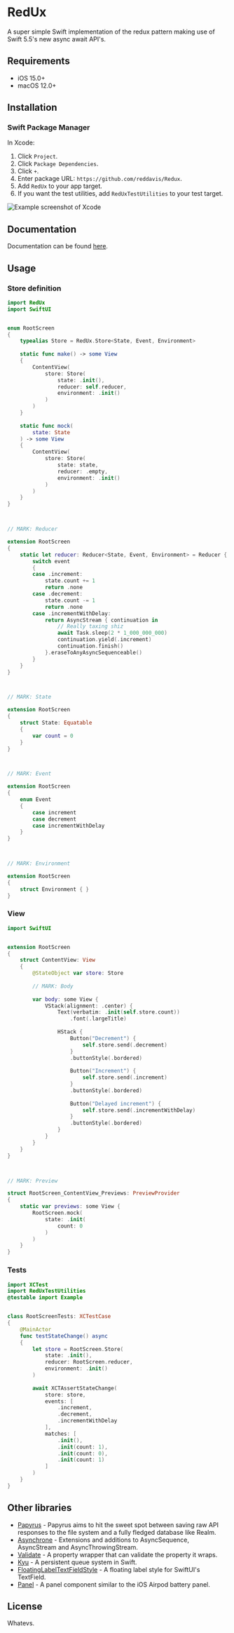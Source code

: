 # RedUx

A super simple Swift implementation of the redux pattern making use of Swift 5.5's new async await API's. 

## Requirements

- iOS 15.0+
- macOS 12.0+

## Installation

### Swift Package Manager

In Xcode:

1. Click `Project`.
2. Click `Package Dependencies`.
3. Click `+`.
4. Enter package URL: `https://github.com/reddavis/Redux`.
5. Add `RedUx` to your app target.
6. If you want the test utilities, add `RedUxTestUtilities` to your test target.

![Example screenshot of Xcode](./Resources/Installation.png)

## Documentation

Documentation can be found [here](https://determined-dubinsky-ed15d5.netlify.app/).

## Usage

### Store definition

```swift
import RedUx
import SwiftUI


enum RootScreen
{
    typealias Store = RedUx.Store<State, Event, Environment>
    
    static func make() -> some View
    {
        ContentView(
            store: Store(
                state: .init(),
                reducer: self.reducer,
                environment: .init()
            )
        )
    }
    
    static func mock(
        state: State
    ) -> some View
    {
        ContentView(
            store: Store(
                state: state,
                reducer: .empty,
                environment: .init()
            )
        )
    }
}



// MARK: Reducer

extension RootScreen
{
    static let reducer: Reducer<State, Event, Environment> = Reducer { state, event, environment in
        switch event
        {
        case .increment:
            state.count += 1
            return .none
        case .decrement:
            state.count -= 1
            return .none
        case .incrementWithDelay:
            return AsyncStream { continuation in
                // Really taxing shiz
                await Task.sleep(2 * 1_000_000_000)
                continuation.yield(.increment)
                continuation.finish()
            }.eraseToAnyAsyncSequenceable()
        }
    }
}



// MARK: State

extension RootScreen
{
    struct State: Equatable
    {
        var count = 0
    }
}



// MARK: Event

extension RootScreen
{
    enum Event
    {
        case increment
        case decrement
        case incrementWithDelay
    }
}



// MARK: Environment

extension RootScreen
{
    struct Environment { }
}

```

### View

```swift
import SwiftUI


extension RootScreen
{
    struct ContentView: View
    {
        @StateObject var store: Store
        
        // MARK: Body
        
        var body: some View {
            VStack(alignment: .center) {
                Text(verbatim: .init(self.store.count))
                    .font(.largeTitle)
                
                HStack {
                    Button("Decrement") {
                        self.store.send(.decrement)
                    }
                    .buttonStyle(.bordered)
                    
                    Button("Increment") {
                        self.store.send(.increment)
                    }
                    .buttonStyle(.bordered)
                    
                    Button("Delayed increment") {
                        self.store.send(.incrementWithDelay)
                    }
                    .buttonStyle(.bordered)
                }
            }
        }
    }
}



// MARK: Preview

struct RootScreen_ContentView_Previews: PreviewProvider
{
    static var previews: some View {
        RootScreen.mock(
            state: .init(
                count: 0
            )
        )
    }
}

```

### Tests

```swift
import XCTest
import RedUxTestUtilities
@testable import Example


class RootScreenTests: XCTestCase
{
    @MainActor
    func testStateChange() async
    {
        let store = RootScreen.Store(
            state: .init(),
            reducer: RootScreen.reducer,
            environment: .init()
        )
        
        await XCTAssertStateChange(
            store: store,
            events: [
                .increment,
                .decrement,
                .incrementWithDelay
            ],
            matches: [
                .init(),
                .init(count: 1),
                .init(count: 0),
                .init(count: 1)
            ]
        )
    }
}

```

## Other libraries

- [Papyrus](https://github.com/reddavis/Papyrus) - Papyrus aims to hit the sweet spot between saving raw API responses to the file system and a fully fledged database like Realm.
- [Asynchrone](https://github.com/reddavis/Asynchrone) - Extensions and additions to AsyncSequence, AsyncStream and AsyncThrowingStream.
- [Validate](https://github.com/reddavis/Validate) - A property wrapper that can validate the property it wraps.
- [Kyu](https://github.com/reddavis/Kyu) - A persistent queue system in Swift.
- [FloatingLabelTextFieldStyle](https://github.com/reddavis/FloatingLabelTextFieldStyle) - A floating label style for SwiftUI's TextField.
- [Panel](https://github.com/reddavis/Panel) - A panel component similar to the iOS Airpod battery panel.

## License

Whatevs.
